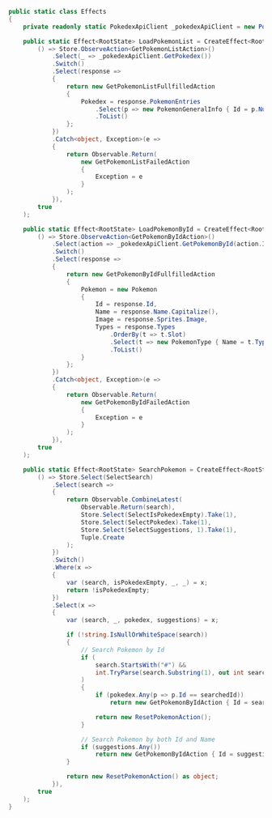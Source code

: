 ﻿```csharp
public static class Effects
{
    private readonly static PokedexApiClient _pokedexApiClient = new PokedexApiClient();

    public static Effect<RootState> LoadPokemonList = CreateEffect<RootState>(
        () => Store.ObserveAction<GetPokemonListAction>()
            .Select(_ => _pokedexApiClient.GetPokedex())
            .Switch()
            .Select(response =>
            {
                return new GetPokemonListFullfilledAction
                {
                    Pokedex = response.PokemonEntries
                        .Select(p => new PokemonGeneralInfo { Id = p.Number, Name = p.Species.Name.Capitalize() })
                        .ToList()
                };
            })
            .Catch<object, Exception>(e =>
            {
                return Observable.Return(
                    new GetPokemonListFailedAction
                    {
                        Exception = e
                    }
                );
            }),
        true
    );

    public static Effect<RootState> LoadPokemonById = CreateEffect<RootState>(
        () => Store.ObserveAction<GetPokemonByIdAction>()
            .Select(action => _pokedexApiClient.GetPokemonById(action.Id))
            .Switch()
            .Select(response =>
            {
                return new GetPokemonByIdFullfilledAction
                {
                    Pokemon = new Pokemon
                    {
                        Id = response.Id,
                        Name = response.Name.Capitalize(),
                        Image = response.Sprites.Image,
                        Types = response.Types
                            .OrderBy(t => t.Slot)
                            .Select(t => new PokemonType { Name = t.Type.Name })
                            .ToList()
                    }
                };
            })
            .Catch<object, Exception>(e =>
            {
                return Observable.Return(
                    new GetPokemonByIdFailedAction
                    {
                        Exception = e
                    }
                );
            }),
        true
    );

    public static Effect<RootState> SearchPokemon = CreateEffect<RootState>(
        () => Store.Select(SelectSearch)
            .Select(search =>
            {
                return Observable.CombineLatest(
                    Observable.Return(search),
                    Store.Select(SelectIsPokedexEmpty).Take(1),
                    Store.Select(SelectPokedex).Take(1),
                    Store.Select(SelectSuggestions, 1).Take(1),
                    Tuple.Create
                );
            })
            .Switch()
            .Where(x =>
            {
                var (search, isPokedexEmpty, _, _) = x;
                return !isPokedexEmpty;
            })
            .Select(x =>
            {
                var (search, _, pokedex, suggestions) = x;

                if (!string.IsNullOrWhiteSpace(search))
                {
                    // Search Pokemon by Id
                    if (
                        search.StartsWith("#") &&
                        int.TryParse(search.Substring(1), out int searchedId)
                    )
                    {
                        if (pokedex.Any(p => p.Id == searchedId))
                            return new GetPokemonByIdAction { Id = searchedId };

                        return new ResetPokemonAction();
                    }

                    // Search Pokemon by both Id and Name
                    if (suggestions.Any())
                        return new GetPokemonByIdAction { Id = suggestions.First().Id };
                }

                return new ResetPokemonAction() as object;
            }),
        true
    );
}
```